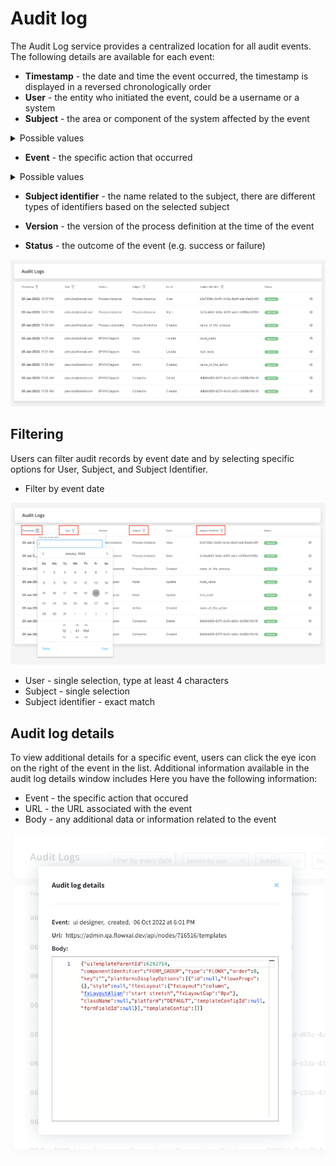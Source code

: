 # Audit log

The Audit Log service provides a centralized location for all audit events. The following details are available for each event:


* **Timestamp** - the date and time the event occurred, the timestamp is displayed in a reversed chronologically order
* **User** - the entity who initiated the event, could be a username or a system
* **Subject** - the area or component of the system affected by the event

<details>
<summary> Possible values </summary>

* Process Instance
* Token
* Task
* Exception
* Process definition
* Node
* Action
* UI Component
* General Settings
* Swimlane
* Swimlane Permissions
* Connector
* Enumeration
* Enumeration Value
* Substitution Tag
* Content Model
* Language
* Source System
* Image
* Font file

</details>

* **Event** - the specific action that occurred

<details>
<summary> Possible values </summary>

* Create
* Update
* Update bulk
* Update state
* Export
* Import
* Delete
* Clone
* Start
* Start with inherit
* Advance
* View
* Expire
* Message Send
* Message Receive
* Notification receive
* Run scheduled action
* Execute action
* Finish
* Dismiss
* Retry
* Abort
* Assign
* Unassign
* Hold
* Unhold


</details>

* **Subject identifier** - the name related to the subject, there are different types of identifiers based on the selected subject

* **Version** - the version of the process definition at the time of the event

* **Status** - the outcome of the event (e.g. success or failure)


![](../../img/audit_log_new.png)

## Filtering

Users can filter audit records by event date and by selecting specific options for User, Subject, and Subject Identifier.

* Filter by event date 

![](../../img/audit_filter_by_event.png)

* User - single selection, type at least 4 characters
* Subject - single selection
* Subject identifier - exact match

## Audit log details

To view additional details for a specific event, users can click the eye icon on the right of the event in the list. Additional information available in the audit log details window includes
Here you have the following information:

* Event - the specific action that occured
* URL - the URL associated with the event
* Body - any additional data or information related to the event

![](../../img/audit_log_details.png)

